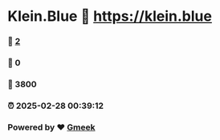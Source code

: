 # Klein.Blue :link: https://klein.blue 
### :page_facing_up: [2](https://klein.blue/tag.html) 
### :speech_balloon: 0 
### :hibiscus: 3800 
### :alarm_clock: 2025-02-28 00:39:12 
### Powered by :heart: [Gmeek](https://github.com/Meekdai/Gmeek)
